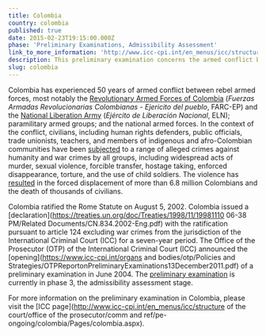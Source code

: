 ```yaml
---
title: Colombia
country: colombia
published: true
date: 2015-02-23T19:15:00.000Z
phase: 'Preliminary Examinations, Admissibility Assessment'
link_to_more_information: 'http://www.icc-cpi.int/en_menus/icc/structure%20of%20the%20court/office%20of%20the%20prosecutor/comm%20and%20ref/pe-ongoing/colombia/Pages/colombia.aspx'
description: This preliminary examination concerns the armed conflict between paramilitaries and some public servants in waging war against illegal armed groups. The preliminary examination is currently in the admissibility assessment stage.
slug: colombia
---
```



Colombia has experienced 50 years of armed conflict between rebel armed forces, most notably the [Revolutionary Armed Forces of Colombia](http://www.bbc.com/news/world-latin-america-11400950) (*Fuerzas Armadas Revolucionarias Colombianas - Ejericito del pueblo*, FARC-EP) and the [National Liberation Army](http://www.nytimes.com/2016/03/31/world/americas/colombias-second-largest-rebel-group-joins-peace-talks-with-government.html?mtrref=www.google.com&amp;gwh=3421D83EAB2188148DEAF8374C0DC86D&amp;gwt=pay) (*Ej&eacute;rcito de Liberaci&oacute;n Nacional*, ELN); paramilitary armed groups; and the national armed forces. In the context of the conflict, civilians, including human rights defenders, public officials, trade unionists, teachers, and members of indigenous and afro-Colombian communities have been [subjected](https://www.icc-cpi.int/NR/rdonlyres/3D3055BD-16E2-4C83-BA85-35BCFD2A7922/285102/OTPCOLOMBIAPublicInterimReportNovember2012.pdf) to a range of alleged crimes against humanity and war crimes by all groups, including widespread acts of murder, sexual violence, forcible transfer, hostage taking, enforced disappearance, torture, and the use of child soldiers. The violence has [resulted](https://www.hrw.org/americas/colombia) in the forced displacement of more than 6.8 million Colombians and the death of thousands of civilians.

Colombia ratified the Rome Statute on August 5, 2002. Colombia issued a [declaration](https://treaties.un.org/doc/Treaties/1998/11/19981110 06-38 PM/Related Documents/CN.834.2002-Eng.pdf) with the ratification pursuant to article 124 excluding war crimes from the jurisdiction of the International Criminal Court (ICC) for a seven-year period. The Office of the Prosecutor (OTP) of the International Criminal Court (ICC) announced the [opening](https://www.icc-cpi.int/organs and bodies/otp/Policies and Strategies/OTPReportonPreliminaryExaminations13December2011.pdf) of a preliminary examination in June 2004. The [preliminary examination](https://www.icc-cpi.int/iccdocs/otp/OTP-PE-rep-2015-Eng.pdf) is currently in phase 3, the admissibility assessment stage.

For more information on the preliminary examination in Colombia, please visit the [ICC page](http://www.icc-cpi.int/en_menus/icc/structure of the court/office of the prosecutor/comm and ref/pe-ongoing/colombia/Pages/colombia.aspx).